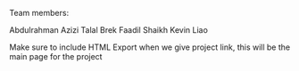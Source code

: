 Team members:

Abdulrahman Azizi
Talal Brek
Faadil Shaikh
Kevin Liao


Make sure to include HTML Export when we give project link, this will be the main page for the project